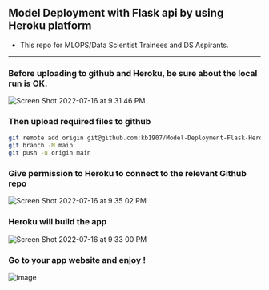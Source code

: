 ## Model Deployment with Flask api by using Heroku platform 

- This repo for MLOPS/Data Scientist Trainees and DS Aspirants.
------------------------------------------------------------

### Before uploading to github and Heroku, be sure about the local run is OK.

![Screen Shot 2022-07-16 at 9 31 46 PM](https://user-images.githubusercontent.com/51021282/179367786-52ea5cfd-c956-4395-ac3c-0a0b68c87947.png)



### Then upload required files to github

```bash
git remote add origin git@github.com:kb1907/Model-Deployment-Flask-Heroku.git
git branch -M main
git push -u origin main
```

### Give permission to Heroku to connect to the relevant Github repo
![Screen Shot 2022-07-16 at 9 35 02 PM](https://user-images.githubusercontent.com/51021282/179367911-32df3630-57af-44c6-801c-e9baa18e8be7.png)



### Heroku will build the app

![Screen Shot 2022-07-16 at 9 33 00 PM](https://user-images.githubusercontent.com/51021282/179367913-910f135c-313d-4995-a053-5a441538de69.png)


### Go to your app website and enjoy !
![image](https://user-images.githubusercontent.com/51021282/179367923-98dc9827-4393-45f2-b1ba-3446eadf7e71.png)
